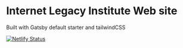 # Internet Legacy Institute Web site

Built with Gatsby default starter and tailwindCSS

[![Netlify Status](https://api.netlify.com/api/v1/badges/bc657c20-2b56-4a98-8c15-9f7b5d7ae372/deploy-status)](https://app.netlify.com/sites/ili-test-static/deploys)
